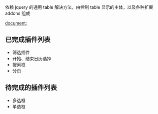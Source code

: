 依赖 jquery 的通用 table 解决方法，由控制 table 显示的主体，以及各种扩展 addons 组成

[document](http://);

## 已完成插件列表

* 筛选插件
* 开始、结束日历选择
* 搜索框
* 分页

## 待完成的插件列表

* 多选框
* 单选框

